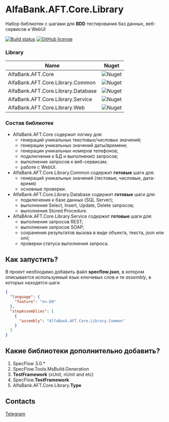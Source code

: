 # AlfaBank.AFT.Core.Library
Набор библиотек с шагами для **BDD** тестирования баз данных, веб-сервисов и WebUI

 [![Build status](https://ci.appveyor.com/api/projects/status/j33s710ss3f0nf4u?svg=true)](https://ci.appveyor.com/project/egorsh0/alfabank-aft-core-library)
 [![GitHub license](https://img.shields.io/github/license/alfa-laboratory/AlfaBank.AFT.Core.Library)](https://github.com/alfa-laboratory/AlfaBank.AFT.Core.Library/blob/master/LICENSE)

### Library
| Name	 															| Nuget	 																																				|
| ----------------------------------- | ---------------------------------------------------------------------------- 	|
| AlfaBank.AFT.Core   								| ![Nuget](https://img.shields.io/nuget/dt/AlfaBank.AFT.Core) 									|
| AlfaBank.AFT.Core.Library.Common 		| ![Nuget](https://img.shields.io/nuget/dt/AlfaBank.AFT.Core.Library.Common) 		|
| AlfaBank.AFT.Core.Library.Database  | ![Nuget](https://img.shields.io/nuget/dt/AlfaBank.AFT.Core.Library.Database)	|
| AlfaBank.AFT.Core.Library.Service   | ![Nuget](https://img.shields.io/nuget/dt/AlfaBank.AFT.Core.Library.Service) 	|
| AlfaBank.AFT.Core.Library.Web    		| ![Nuget](https://img.shields.io/nuget/dt/AlfaBank.AFT.Core.Library.Web) 			|


### Состав библиотек

* AlfaBank.AFT.Core	содержит логику для:
  - генераций уникальных текстовых/числовых значений;
  - генерации уникальных значений даты/времени;
  - генерации уникальных номеров телефонов;
  - подключения к БД и выполнени¤ запросов;
  - выполнение запросов к веб-сервисам;
  - работе с WebUI.
* AlfaBank.AFT.Core.Library.Common содержит **готовые** шаги для:
  - генераций уникальных значений (тестовые, числовые, дата-время)
  - основные проверки.
* AlfaBank.AFT.Core.Library.Database содержит **готовые** шаги для:
  - подключения к базе данных (SQL Server);
  - выполнения Select, Insert, Update, Delete запросов;
  - выполнения Stored Procedure.
* AlfaBAnk.AFT.Core.Library.Service содержит **готовые** шаги для:
  - выполнения запросов REST;
  - выполнения запросов SOAP;
  - сохранения результатов вызова в виде объекта, текста, json или xml;
  - проверки статуса выполнения запроса.

## Как запустить?

В проект необходимо добавить файл **specflow.json**, в котором описывается используемый язык ключевых слов и те *assembly*, в которых находятся шаги

``` json
{
  "language": {
    "feature": "en-EN"
  },
  "stepAssemblies": [
    {
      "assembly": "AlfaBank.AFT.Core.Library.Common"
    }
  ]
}
```

## Какие библиотеки дополнительно добавить?

1. SpecFlow 3.0.*
2. SpecFlow.Tools.MsBuild.Generation
3. **TestFramework** (xUnit, nUnit and etc)
4. SpecFlow.**TestFramework**
5. AlfaBank.AFT.Core.Library.**Type**

## Contacts

[Telegram](https://t.me/AlfaBankAFTCore)
